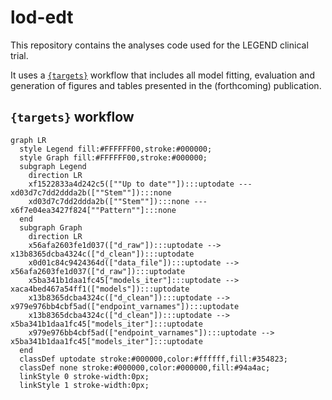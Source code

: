 
<!-- README.md is generated from README.Rmd. Please edit that file -->

# lod-edt

<!-- badges: start -->
<!-- badges: end -->

This repository contains the analyses code used for the LEGEND clinical
trial.

It uses a [`{targets}`](https://books.ropensci.org/targets/) workflow
that includes all model fitting, evaluation and generation of figures
and tables presented in the (forthcoming) publication.

## `{targets}` workflow

``` mermaid
graph LR
  style Legend fill:#FFFFFF00,stroke:#000000;
  style Graph fill:#FFFFFF00,stroke:#000000;
  subgraph Legend
    direction LR
    xf1522833a4d242c5([""Up to date""]):::uptodate --- xd03d7c7dd2ddda2b([""Stem""]):::none
    xd03d7c7dd2ddda2b([""Stem""]):::none --- x6f7e04ea3427f824[""Pattern""]:::none
  end
  subgraph Graph
    direction LR
    x56afa2603fe1d037(["d_raw"]):::uptodate --> x13b8365dcba4324c(["d_clean"]):::uptodate
    x0d01c84c9424364d(["data_file"]):::uptodate --> x56afa2603fe1d037(["d_raw"]):::uptodate
    x5ba341b1daa1fc45["models_iter"]:::uptodate --> xaca4bed467a54ff1(["models"]):::uptodate
    x13b8365dcba4324c(["d_clean"]):::uptodate --> x979e976bb4cbf5ad(["endpoint_varnames"]):::uptodate
    x13b8365dcba4324c(["d_clean"]):::uptodate --> x5ba341b1daa1fc45["models_iter"]:::uptodate
    x979e976bb4cbf5ad(["endpoint_varnames"]):::uptodate --> x5ba341b1daa1fc45["models_iter"]:::uptodate
  end
  classDef uptodate stroke:#000000,color:#ffffff,fill:#354823;
  classDef none stroke:#000000,color:#000000,fill:#94a4ac;
  linkStyle 0 stroke-width:0px;
  linkStyle 1 stroke-width:0px;
```
